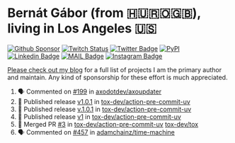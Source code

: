 # Bernát Gábor (from 🇭🇺🇷🇴🇬🇧), living in Los Angeles 🇺🇸

[![Github Sponsor](https://img.shields.io/static/v1?label=Sponsor&message=%E2%9D%A4&logo=GitHub&link=https://github.com/sponsors/gaborbernat&style=flat-square)](https://github.com/sponsors/gaborbernat)
[![Twitch Status](https://img.shields.io/twitch/status/gaborbernat?style=flat-square)](https://www.twitch.tv/gaborbernat)
[![Twitter Badge](https://img.shields.io/badge/-@gjbernat-1ca0f1?style=flat-square&labelColor=1ca0f1&logo=twitter&logoColor=white&link=https://twitter.com/gjbernat)](https://twitter.com/gjbernat)
[![PyPI](https://img.shields.io/badge/-gaborbernat-0073b7?style=flat-square&logo=Python&logoColor=white&link=https://pypi.org/user/gaborbernat/)](https://pypi.org/user/gaborbernat/)
[![Linkedin Badge](https://img.shields.io/badge/-gaborbernat-blue?style=flat-square&logo=Linkedin&logoColor=white&link=https://www.linkedin.com/in/gaborbernat/)](https://www.linkedin.com/in/gaborbernat/)
[![MAIL Badge](https://img.shields.io/badge/-gaborjbernat@gmail.com-c14438?style=flat-square&logo=Gmail&logoColor=white&link=mailto:gaborjbernat@gmail.com)](mailto:gaborjbernat@gmail.com)
[![Instagram Badge](https://img.shields.io/badge/-@gabor__bernat-845EC2?style=flat-square&labelColor=white&logo=Instagram&link=https://instagram.com/gabor_bernat/)](https://instagram.com/gabor_bernat)

[Please check out my blog](https://bernat.tech/about/) for a full list of projects I am the primary author and maintain.
Any kind of sponsorship for these effort is much appreciated.

<!--START_SECTION:activity-->

1. 🗣 Commented on [#199](https://github.com/axodotdev/axoupdater/pull/199#issuecomment-2433832703) in [axodotdev/axoupdater](https://github.com/axodotdev/axoupdater)
2. 🚀 Published release [v1.0.1](https://github.com/tox-dev/action-pre-commit-uv/releases/tag/v1.0.1) in [tox-dev/action-pre-commit-uv](https://github.com/tox-dev/action-pre-commit-uv)
3. 🚀 Published release [v.1.0.1](https://github.com/tox-dev/action-pre-commit-uv/releases/tag/v.1.0.1) in [tox-dev/action-pre-commit-uv](https://github.com/tox-dev/action-pre-commit-uv)
4. 🚀 Published release [v1](https://github.com/tox-dev/action-pre-commit-uv/releases/tag/v1) in [tox-dev/action-pre-commit-uv](https://github.com/tox-dev/action-pre-commit-uv)
5. 🎉 Merged PR [#3](https://github.com/tox-dev/action-pre-commit-uv/pull/3) in [tox-dev/action-pre-commit-uv](https://github.com/tox-dev/action-pre-commit-uv)
   [tox-dev/tox](https://github.com/tox-dev/tox)
5. 🗣 Commented on [#457](https://github.com/adamchainz/time-machine/pull/457#issuecomment-2197730644) in
[adamchainz/time-machine](https://github.com/adamchainz/time-machine)
<!--END_SECTION:activity-->

